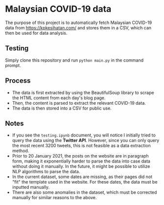 # Malaysian COVID-19 data

The purpose of this project is to automatically fetch Malaysian COVID-19 data from https://kpkesihatan.com/ and stores them in a CSV, 
which can then be used for data analysis.

## Testing

Simply clone this repository and run ```python main.py``` in the command prompt.

## Process
- The data is first extracted by using the BeautifulSoup library to
scrape the HTML content from each day's blog page.
- Then, the content is parsed to extract the relevant COVID-19 data.
- The data is then stored into a CSV for public use.

## Notes
- If you see the ```testing.ipynb``` document, you will notice I initially tried to query
the data using the **Twitter API**. However, since you can only query the most recent
3200 tweets, this is not feasible as a data extraction method.
- Prior to 20 January 2021, the posts on the website are in paragraph form, making it
exponentially harder to parse the data into case data without doing it manually. 
In the future, it might be possible to utilize NLP algorithms to parse the data.
- In the current dataset, some dates are missing, as their pages did not "fit" the
template used in the website. For these dates, the data must be inputted manually.
- There are also some anomalies in the dataset, which must be corrected manually
for similar reasons to the above.
